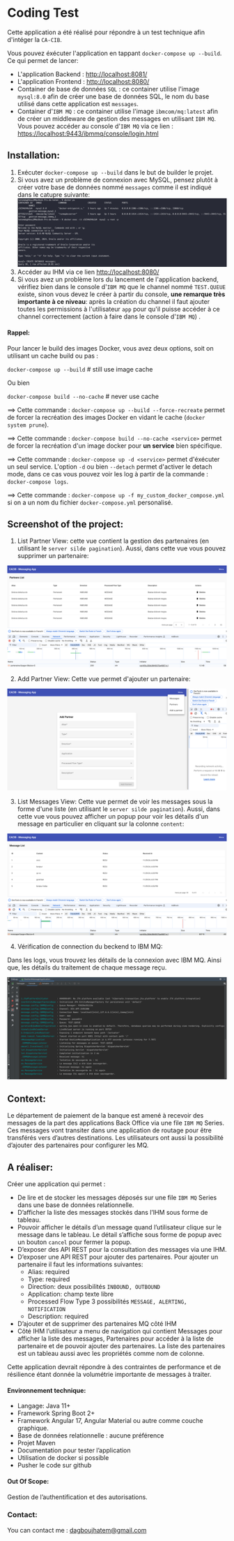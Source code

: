 # Coding Test

Cette application a été réalisé pour répondre à un test technique afin d'intéger la `CA-CIB`.

Vous pouvez éxécuter l'application en tappant `docker-compose up --build`. Ce qui permet de lancer: 
 
- L'application Backend : [http://localhost:8081/](http://localhost:8081/)
- L'application Frontend : [http://localhost:8080/](http://localhost:8080/)
- Container de base de données `SQL` : ce container utilise l'image `mysql:8.0` afin de créer une base de données SQL, le nom du base utilisé dans cette application est `messages`.
- Container d'`IBM MQ` : ce container utilise l'image `ibmcom/mq:latest` afin de créer un middleware de gestion des messages en utilisant `IBM MQ`. Vous pouvez accéder au console d'`IBM MQ` via ce lien : [https://localhost:9443/ibmmq/console/login.html](https://localhost:9443/ibmmq/console/login.html)

## Installation:
1. Exécuter `docker-compose up --build` dans le but de builder le projet.
2. Si vous avez un problème de connexion avec MySQL, pensez plutôt à créer votre base de données nommé `messages` comme il est indiqué dans le catupre suivante:
![console_create_database.png](screenshots/console_create_database.png)
3. Accéder au IHM via ce lien [http://localhost:8080/](http://localhost:8080/)
4. Si vous avez un problème lors du lancement de l'application backend, vérifiez bien dans le console d'`IBM MQ` que le channel nommé `TEST.QUEUE` existe, sinon vous devez le créer à partir du console, **une remarque très importante à ce niveau**: 
après la création du channel il faut ajouter toutes les permissions à l'utilisateur `app` pour qu'il puisse accéder à ce channel correctement (action à faire dans le console d'`IBM MQ`) .


#### Rappel:

Pour lancer le build des images Docker, vous avez deux options, soit on utilisant un cache build ou pas :

`docker-compose up --build`  # still use image cache

Ou bien

`docker-compose build --no-cache`  # never use cache

==> Cette commande : `docker-compose up --build --force-recreate` permet de forcer la recréation des images Docker  en vidant le cache (`docker system prune`).

==> Cette commande : `docker-compose build --no-cache <service>` permet de forcer la recréation d'un image docker pour **un service** bien spécifique.

==> Cette commande : `docker-compose up -d <service>` permet d'éxécuter un seul service. L'option `-d` ou bien `--detach` permet d'activer le detach mode, dans ce cas vous pouvez voir les log à partir de la commande : `docker-compose logs`.

==> Cette commande : `docker-compose up -f my_custom_docker_compose.yml` si on a un nom du fichier `docker-compose.yml` personalisé.

## Screenshot of the project:

1. List Partner View: cette vue contient la gestion des partenaires (en utilisant le `server silde pagination`). Aussi,
  dans cette vue vous pouvez supprimer un partenaire:

![Partner_list.png](screenshots/Partner_list.png)


2. Add Partner View: Cette vue permet d'ajouter un partenaire:

![Add_Partner.png](screenshots/Add_Partner.png)

3. List Messages View: Cette vue permet de voir les messages sous la forme d'une liste (en utilisant le `server silde pagination`). Aussi,
   dans cette vue vous pouvez afficher un popup pour voir les détails d'un message en particulier en cliquant sur la colonne `content`:

![Message_list.png](screenshots/Message_list.png)

4. Vérification de connection du beckend to IBM MQ: 

Dans les logs, vous trouvez les détails de la connexion avec IBM MQ. Ainsi que, les détails du traitement de chaque message reçu.  

![Logging.png](screenshots/Logging.png)


## Context: 
Le département de paiement de la banque est amené à recevoir des messages de la part des applications Back Office via une file `IBM MQ` Series.
Ces messages vont transiter dans une application de routage pour être transférés vers d’autres destinations.
Les utilisateurs ont aussi la possibilité d’ajouter des partenaires pour configurer les MQ.

## A réaliser: 

Créer une application qui permet :

- De lire et de stocker les messages déposés sur une file `IBM MQ` Series dans une base de données relationnelle.
- D’afficher la liste des messages stockés dans l’IHM sous forme de tableau.
- Pouvoir afficher le détails d’un message quand l’utilisateur clique sur le message dans le tableau.
Le détail s’affiche sous forme de popup avec un bouton `cancel` pour fermer la popup.
- D’exposer des API REST pour la consultation des messages via une IHM.
- D’exposer une API REST pour ajouter des partenaires. Pour ajouter un partenaire il faut les informations suivantes:
  - Alias:  required
  - Type: required
  - Direction:  deux possibilités `INBOUND, OUTBOUND`
  - Application: champ texte libre
  - Processed Flow Type 3 possibilités `MESSAGE, ALERTING, NOTIFICATION`
  - Description: required
- D’ajouter et de supprimer des partenaires MQ côté IHM
- Côté IHM l’utilisateur a menu de navigation qui contient Messages pour afficher la liste des messages, Partenaires pour accéder à la liste de partenaire et de pouvoir ajouter des partenaires. La liste des partenaires est un tableau aussi avec les propriétés comme nom de colonne.

Cette application devrait répondre à des contraintes de performance et de résilience étant donnée la volumétrie importante de messages à traiter.

#### Environnement technique:

- Langage: Java 11+
- Framework Spring Boot 2+
- Framework Angular 17, Angular Material ou autre comme couche graphique.
- Base de données relationnelle : aucune préférence
- Projet Maven
- Documentation pour tester l’application
- Utilisation de docker si possible
- Pusher le code sur github

#### Out Of Scope:

Gestion de l’authentification et des autorisations.

### Contact: 
You can contact me : [dagboujhatem@gmail.com](mailto:dagboujhatem@gmail.com)
